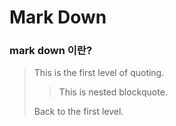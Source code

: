 # Mark Down
### mark down 이란?
> This is the first level of quoting.
>
> > This is nested blockquote.
>
> Back to the first level.